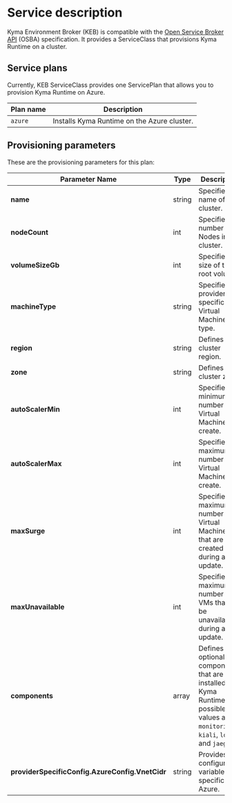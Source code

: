 # Service description

Kyma Environment Broker (KEB) is compatible with the [Open Service Broker API](https://www.openservicebrokerapi.org/) (OSBA) specification. It provides a ServiceClass that provisions Kyma Runtime on a cluster.

## Service plans

Currently, KEB ServiceClass provides one ServicePlan that allows you to provision Kyma Runtime on Azure.

| Plan name | Description |
|-----------|-------------|
| `azure` | Installs Kyma Runtime on the Azure cluster. |

## Provisioning parameters

These are the provisioning parameters for this plan:

| Parameter Name | Type | Description | Required | Default value |
|----------------|-------|-------------|:----------:|---------------|
| **name** | string | Specifies the name of the cluster. | Yes | None |
| **nodeCount** | int | Specifies the number of Nodes in a cluster. | No | `3` |
| **volumeSizeGb** | int | Specifies the size of the root volume. | No | `50` |
| **machineType** | string | Specifies the provider-specific Virtual Machine type. | No | `Standard_D2_v3` |
| **region** | string | Defines the cluster region. | No | `westeurope` |
| **zone** | string | Defines the cluster zone. | No | None |
| **autoScalerMin** | int | Specifies the minimum number of Virtual Machines to create. | No | `2` |
| **autoScalerMax** | int | Specifies the maximum number of Virtual Machines to create. | No | `4` |
| **maxSurge** | int | Specifies the maximum number of Virtual Machines that are created during an update. | No | `4` |
| **maxUnavailable** | int | Specifies the maximum number of VMs that can be unavailable during an update. | No | `1` |
| **components** | array | Defines optional components that are installed in Kyma Runtime. The possible values are `monitoring`, `kiali`, `loki`, and `jaeger`. | No | [] |
| **providerSpecificConfig.AzureConfig.VnetCidr** | string | Provides configuration variables specific for Azure. | No | `10.250.0.0/19` |
